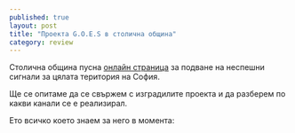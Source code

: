 ```yaml
---
published: true
layout: post
title: "Проекта G.O.E.S в столична община"
category: review
---
```


Столична община пусна [онлайн страница](http://sonet04.sofia.bg/public/index.php?option=com_wrapper&view=wrapper&Itemid=478)
за подване на неспешни сигнали за цялата територия на София.

Ще се опитаме да се свържем с изградилите проекта и да разберем по какви канали се е реализирал.

Ето всичко което знаем за него в момента:

<script src="https://obshtestvo.hackpad.com/SBMs9VgTmLB.js"></script>

